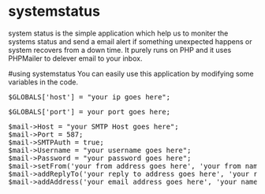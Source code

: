 # systemstatus
system status is the simple application which help us to moniter the systems status and send a email alert if something unexpected happens or system recovers from a down time. It purely runs on PHP and it uses PHPMailer to delever email to your inbox.


#using systemstatus
You can easily use this application by modifying some variables in the code.
<pre>
$GLOBALS['host'] = "your ip goes here";
</pre>
<pre>
$GLOBALS['port'] = your port goes here;
</pre>
<pre>
$mail->Host = "your SMTP Host goes here";
$mail->Port = 587;
$mail->SMTPAuth = true;
$mail->Username = "your username goes here";
$mail->Password = "your password goes here";
$mail->setFrom('your from address goes here', 'your from name goes here');
$mail->addReplyTo('your reply to address goes here', 'your reply to name goes here');
$mail->addAddress('your email address goes here', 'your name goes here');
</pre>
